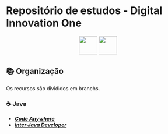 # Repositório de estudos - Digital Innovation One
<p align="center" display="flex">
  <img width="50px" src="assets/inter-icon.png" />
  <img width="50px" src="assets/code-icon.png" />
</p>

## :books: Organização

Os recursos são divididos em branchs.

### :coffee: Java
* [***Code Anywhere*** ](https://github.com/dannRocha/dio/tree/codeanywhere-bootcamp-java)
* [***Inter Java Developer***](https://github.com/dannRocha/dio/tree/inter-bootcamp-java)
